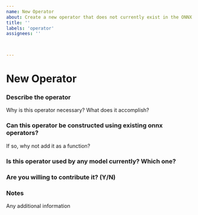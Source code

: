 ```yaml
---
name: New Operator
about: Create a new operator that does not currently exist in the ONNX.
title: ''
labels: 'operator'
assignees: ''

 

---
```

# New Operator

### Describe the operator
Why is this operator necessary? What does it accomplish?

### Can this operator be constructed using existing onnx operators?
If so, why not add it as a function?

### Is this operator used by any model currently? Which one?

### Are you willing to contribute it? (Y/N)

### Notes
Any additional information
